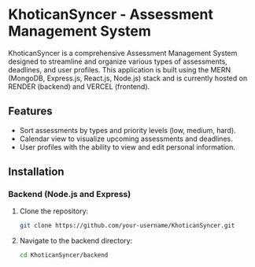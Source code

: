# KhoticanSyncer - Assessment Management System

KhoticanSyncer is a comprehensive Assessment Management System designed to streamline and organize various types of assessments, deadlines, and user profiles. This application is built using the MERN (MongoDB, Express.js, React.js, Node.js) stack and is currently hosted on RENDER (backend) and VERCEL (frontend).

## Features

- Sort assessments by types and priority levels (low, medium, hard).
- Calendar view to visualize upcoming assessments and deadlines.
- User profiles with the ability to view and edit personal information.

## Installation

### Backend (Node.js and Express)

1. Clone the repository:

   ```bash
   git clone https://github.com/your-username/KhoticanSyncer.git
2. Navigate to the backend directory:

   ```bash
   cd KhoticanSyncer/backend

